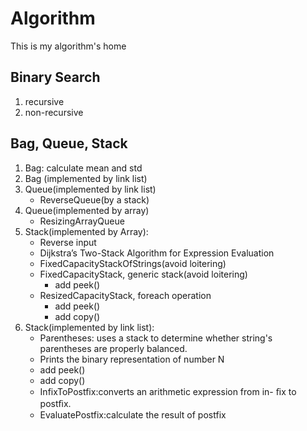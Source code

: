 # Algorithm
This is my algorithm's home

## Binary Search

1. recursive
2. non-recursive


## Bag, Queue, Stack

1. Bag: calculate mean and std
2. Bag (implemented by link list)
3. Queue(implemented by link list)
   * ReverseQueue(by a stack)
4. Queue(implemented by array)
   * ResizingArrayQueue
5. Stack(implemented by Array): 
   * Reverse input 
   * Dijkstra’s Two-Stack Algorithm for Expression Evaluation
   * FixedCapacityStackOfStrings(avoid loitering)
   * FixedCapacityStack, generic stack(avoid loitering)
     * add peek()
   * ResizedCapacityStack, foreach operation
     * add peek()
     * add copy()
6. Stack(implemented by link list):
   * Parentheses: uses a stack to determine whether string's parentheses are properly balanced.
   * Prints the binary representation of number N 
   * add peek()
   * add copy()
   * InfixToPostfix:converts an arithmetic expression from in- ﬁx to postﬁx.
   * EvaluatePostfix:calculate the result of postfix